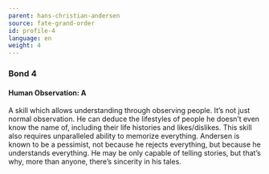 ```yaml
---
parent: hans-christian-andersen
source: fate-grand-order
id: profile-4
language: en
weight: 4
---
```


### Bond 4

#### Human Observation: A

A skill which allows understanding through observing people.
It’s not just normal observation. He can deduce the lifestyles of people he doesn’t even know the name of, including their life histories and likes/dislikes.
This skill also requires unparalleled ability to memorize everything.
Andersen is known to be a pessimist, not because he rejects everything, but because he understands everything.
He may be only capable of telling stories, but that’s why, more than anyone, there’s sincerity in his tales.
